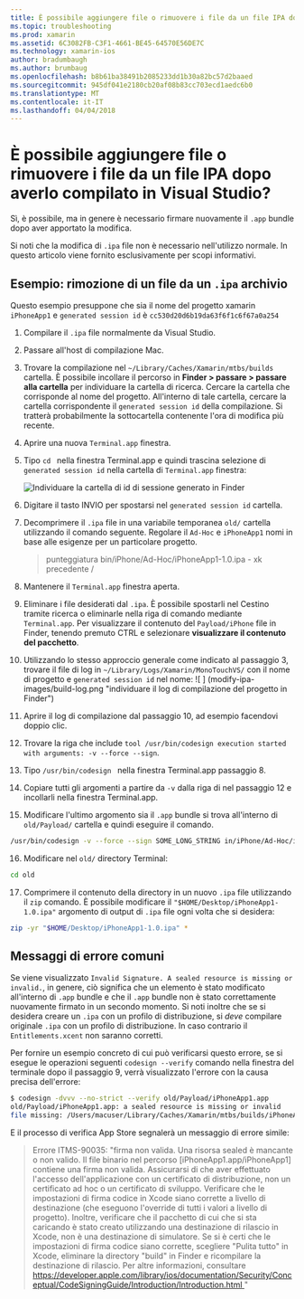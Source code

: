 ```yaml
---
title: È possibile aggiungere file o rimuovere i file da un file IPA dopo averlo compilato in Visual Studio?
ms.topic: troubleshooting
ms.prod: xamarin
ms.assetid: 6C3082FB-C3F1-4661-BE45-64570E56DE7C
ms.technology: xamarin-ios
author: bradumbaugh
ms.author: brumbaug
ms.openlocfilehash: b8b61ba38491b2085233dd1b30a82bc57d2baaed
ms.sourcegitcommit: 945df041e2180cb20af08b83cc703ecd1aedc6b0
ms.translationtype: MT
ms.contentlocale: it-IT
ms.lasthandoff: 04/04/2018
---
```

# <a name="can-i-add-files-to-or-remove-files-from-an-ipa-file-after-building-it-in-visual-studio"></a>È possibile aggiungere file o rimuovere i file da un file IPA dopo averlo compilato in Visual Studio?

Sì, è possibile, ma in genere è necessario firmare nuovamente il `.app` bundle dopo aver apportato la modifica.

Si noti che la modifica di `.ipa` file non è necessario nell'utilizzo normale. In questo articolo viene fornito esclusivamente per scopi informativi.

## <a name="example-removing-a-file-from-a-ipa-archive"></a>Esempio: rimozione di un file da un `.ipa` archivio

Questo esempio presuppone che sia il nome del progetto xamarin `iPhoneApp1` e `generated session id` è `cc530d20d6b19da63f6f1c6f67a0a254`

1.  Compilare il `.ipa` file normalmente da Visual Studio.

2.  Passare all'host di compilazione Mac.

3.  Trovare la compilazione nel `~/Library/Caches/Xamarin/mtbs/builds` cartella. È possibile incollare il percorso in **Finder > passare > passare alla cartella** per individuare la cartella di ricerca. Cercare la cartella che corrisponde al nome del progetto. All'interno di tale cartella, cercare la cartella corrispondente il `generated session id` della compilazione. Si tratterà probabilmente la sottocartella contenente l'ora di modifica più recente.

4.  Aprire una nuova `Terminal.app` finestra.

5.  Tipo `cd ` nella finestra Terminal.app e quindi trascina selezione di `generated session id` nella cartella di `Terminal.app` finestra:

    ![](modify-ipa-images/session-id-folder.png "Individuare la cartella di id di sessione generato in Finder")

6.  Digitare il tasto INVIO per spostarsi nel `generated session id` cartella.

7.  Decomprimere il `.ipa` file in una variabile temporanea `old/` cartella utilizzando il comando seguente. Regolare il `Ad-Hoc` e `iPhoneApp1` nomi in base alle esigenze per un particolare progetto.

    > punteggiatura bin/iPhone/Ad-Hoc/iPhoneApp1-1.0.ipa - xk precedente /

8.  Mantenere il `Terminal.app` finestra aperta.

9.  Eliminare i file desiderati dal `.ipa`. È possibile spostarli nel Cestino tramite ricerca o eliminarle nella riga di comando mediante `Terminal.app`. Per visualizzare il contenuto del `Payload/iPhone` file in Finder, tenendo premuto CTRL e selezionare **visualizzare il contenuto del pacchetto**.

10.  Utilizzando lo stesso approccio generale come indicato al passaggio 3, trovare il file di log in `~/Library/Logs/Xamarin/MonoTouchVS/` con il nome di progetto e `generated session id` nel nome: ![ ] (modify-ipa-images/build-log.png "individuare il log di compilazione del progetto in Finder")

11.  Aprire il log di compilazione dal passaggio 10, ad esempio facendovi doppio clic.

12.  Trovare la riga che include `tool /usr/bin/codesign execution started with arguments: -v --force --sign`.

13.  Tipo `/usr/bin/codesign ` nella finestra Terminal.app passaggio 8.

14.  Copiare tutti gli argomenti a partire da `-v` dalla riga di nel passaggio 12 e incollarli nella finestra Terminal.app.

15.  Modificare l'ultimo argomento sia il `.app` bundle si trova all'interno di `old/Payload/` cartella e quindi eseguire il comando.

```bash
/usr/bin/codesign -v --force --sign SOME_LONG_STRING in/iPhone/Ad-Hoc/iPhoneApp1.app/ResourceRules.plist --entitlements obj/iPhone/Ad-Hoc/Entitlements.xcent old/Payload/iPhoneApp1.app
```

16.  Modificare nel `old/` directory Terminal:

```bash
cd old
```

17.  Comprimere il contenuto della directory in un nuovo `.ipa` file utilizzando il `zip` comando. È possibile modificare il `"$HOME/Desktop/iPhoneApp1-1.0.ipa"` argomento di output di `.ipa` file ogni volta che si desidera:

```bash
zip -yr "$HOME/Desktop/iPhoneApp1-1.0.ipa" *
```

## <a name="common-error-messages"></a>Messaggi di errore comuni

Se viene visualizzato `Invalid Signature. A sealed resource is missing or invalid.`, in genere, ciò significa che un elemento è stato modificato all'interno di `.app` bundle e che il `.app` bundle non è stato correttamente nuovamente firmato in un secondo momento. Si noti inoltre che se si desidera creare un `.ipa` con un profilo di distribuzione, si _deve_ compilare originale `.ipa` con un profilo di distribuzione. In caso contrario il `Entitlements.xcent` non saranno corretti.

Per fornire un esempio concreto di cui può verificarsi questo errore, se si esegue le operazioni seguenti `codesign --verify` comando nella finestra del terminale dopo il passaggio 9, verrà visualizzato l'errore con la causa precisa dell'errore:

```bash
$ codesign -dvvv --no-strict --verify old/Payload/iPhoneApp1.app
old/Payload/iPhoneApp1.app: a sealed resource is missing or invalid
file missing: /Users/macuser/Library/Caches/Xamarin/mtbs/builds/iPhoneApp1/cc530d20d6b19da63f6f1c6f67a0a254/old/Payload/iPhoneApp1.app/MyFile.png
```

E il processo di verifica App Store segnalerà un messaggio di errore simile:

> Errore ITMS-90035: "firma non valida. Una risorsa sealed è mancante o non valido. Il file binario nel percorso [iPhoneApp1.app/iPhoneApp1] contiene una firma non valida. Assicurarsi di che aver effettuato l'accesso dell'applicazione con un certificato di distribuzione, non un certificato ad hoc o un certificato di sviluppo. Verificare che le impostazioni di firma codice in Xcode siano corrette a livello di destinazione (che eseguono l'override di tutti i valori a livello di progetto). Inoltre, verificare che il pacchetto di cui che si sta caricando è stato creato utilizzando una destinazione di rilascio in Xcode, non è una destinazione di simulatore. Se si è certi che le impostazioni di firma codice siano corrette, scegliere "Pulita tutto" in Xcode, eliminare la directory "build" in Finder e ricompilare la destinazione di rilascio. Per altre informazioni, consultare [ https://developer.apple.com/library/ios/documentation/Security/Conceptual/CodeSigningGuide/Introduction/Introduction.html ](https://developer.apple.com/library/ios/documentation/Security/Conceptual/CodeSigningGuide/Introduction/Introduction.html)"
